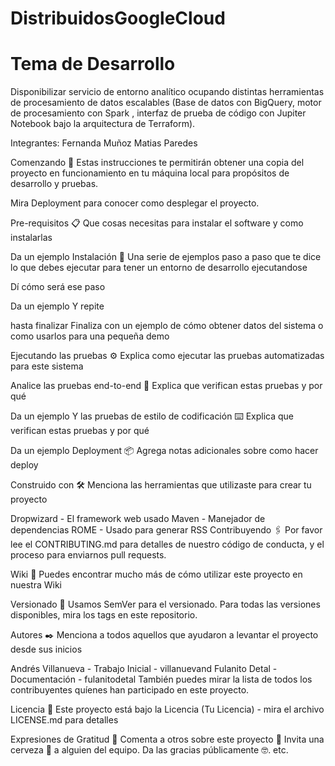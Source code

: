# DistribuidosGoogleCloud

# Tema de Desarrollo 
Disponibilizar servicio de entorno analítico ocupando distintas herramientas de procesamiento de datos escalables (Base de datos con BigQuery, motor de procesamiento con Spark , interfaz de prueba de código con Jupiter Notebook bajo la arquitectura de Terraform).

Integrantes:
Fernanda Muñoz
Matias Paredes


Comenzando 🚀
Estas instrucciones te permitirán obtener una copia del proyecto en funcionamiento en tu máquina local para propósitos de desarrollo y pruebas.

Mira Deployment para conocer como desplegar el proyecto.

Pre-requisitos 📋
Que cosas necesitas para instalar el software y como instalarlas

Da un ejemplo
Instalación 🔧
Una serie de ejemplos paso a paso que te dice lo que debes ejecutar para tener un entorno de desarrollo ejecutandose

Dí cómo será ese paso

Da un ejemplo
Y repite

hasta finalizar
Finaliza con un ejemplo de cómo obtener datos del sistema o como usarlos para una pequeña demo

Ejecutando las pruebas ⚙️
Explica como ejecutar las pruebas automatizadas para este sistema

Analice las pruebas end-to-end 🔩
Explica que verifican estas pruebas y por qué

Da un ejemplo
Y las pruebas de estilo de codificación ⌨️
Explica que verifican estas pruebas y por qué

Da un ejemplo
Deployment 📦
Agrega notas adicionales sobre como hacer deploy

Construido con 🛠️
Menciona las herramientas que utilizaste para crear tu proyecto

Dropwizard - El framework web usado
Maven - Manejador de dependencias
ROME - Usado para generar RSS
Contribuyendo 🖇️
Por favor lee el CONTRIBUTING.md para detalles de nuestro código de conducta, y el proceso para enviarnos pull requests.

Wiki 📖
Puedes encontrar mucho más de cómo utilizar este proyecto en nuestra Wiki

Versionado 📌
Usamos SemVer para el versionado. Para todas las versiones disponibles, mira los tags en este repositorio.

Autores ✒️
Menciona a todos aquellos que ayudaron a levantar el proyecto desde sus inicios

Andrés Villanueva - Trabajo Inicial - villanuevand
Fulanito Detal - Documentación - fulanitodetal
También puedes mirar la lista de todos los contribuyentes quíenes han participado en este proyecto.

Licencia 📄
Este proyecto está bajo la Licencia (Tu Licencia) - mira el archivo LICENSE.md para detalles

Expresiones de Gratitud 🎁
Comenta a otros sobre este proyecto 📢
Invita una cerveza 🍺 a alguien del equipo.
Da las gracias públicamente 🤓.
etc.
